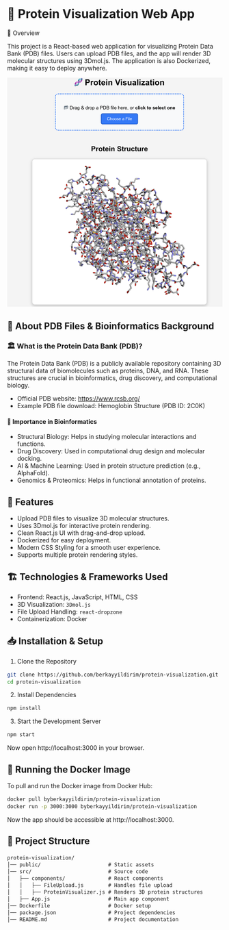 # 🧬 Protein Visualization Web App

📌 Overview

This project is a React-based web application for visualizing Protein Data Bank (PDB) files. Users can upload PDB files, and the app will render 3D molecular structures using 3Dmol.js. The application is also Dockerized, making it easy to deploy anywhere.

![Protein Visualization](./assets/protein-visualization.png)

## 🔬 About PDB Files & Bioinformatics Background

### 🏛 What is the Protein Data Bank (PDB)?

The Protein Data Bank (PDB) is a publicly available repository containing 3D structural data of biomolecules such as proteins, DNA, and RNA. These structures are crucial in bioinformatics, drug discovery, and computational biology.

- Official PDB website: https://www.rcsb.org/
- Example PDB file download: Hemoglobin Structure (PDB ID: 2C0K)

#### 🔹 Importance in Bioinformatics

- Structural Biology: Helps in studying molecular interactions and functions.
- Drug Discovery: Used in computational drug design and molecular docking.
- AI & Machine Learning: Used in protein structure prediction (e.g., AlphaFold).
- Genomics & Proteomics: Helps in functional annotation of proteins.

## 🚀 Features
- Upload PDB files to visualize 3D molecular structures.
- Uses 3Dmol.js for interactive protein rendering.
- Clean React.js UI with drag-and-drop upload.
- Dockerized for easy deployment.
- Modern CSS Styling for a smooth user experience.
- Supports multiple protein rendering styles.

## 🏗 Technologies & Frameworks Used
- Frontend: React.js, JavaScript, HTML, CSS
- 3D Visualization: `3Dmol.js`
- File Upload Handling: `react-dropzone`
- Containerization: Docker

## 📥 Installation & Setup
1. Clone the Repository
```bash
git clone https://github.com/berkayyildirim/protein-visualization.git
cd protein-visualization
```
2. Install Dependencies
```bash
npm install
```
3. Start the Development Server
```bash
npm start
```
Now open http://localhost:3000 in your browser.

## 🐳 Running the Docker Image
To pull and run the Docker image from Docker Hub:
```bash
docker pull byberkayyildirim/protein-visualization
docker run -p 3000:3000 byberkayyildirim/protein-visualization
```
Now the app should be accessible at http://localhost:3000.

## 📂 Project Structure
```text
protein-visualization/
│── public/                      # Static assets
│── src/                         # Source code
│   ├── components/              # React components
│   │   ├── FileUpload.js        # Handles file upload
│   │   ├── ProteinVisualizer.js # Renders 3D protein structures
│   ├── App.js                   # Main app component
│── Dockerfile                   # Docker setup
│── package.json                 # Project dependencies
│── README.md                    # Project documentation
```
